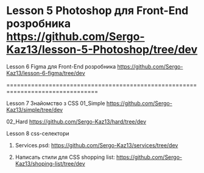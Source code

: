 Lesson 5 Photoshop для Front-End розробника
https://github.com/Sergo-Kaz13/lesson-5-Photoshop/tree/dev
===============================================================================

Lesson 6 Figma для Front-End розробника
https://github.com/Sergo-Kaz13/lesson-6-figma/tree/dev

================================================================================

Lesson 7 Знайомство з CSS
01_Simple
https://github.com/Sergo-Kaz13/simple/tree/dev

02_Hard
https://github.com/Sergo-Kaz13/hard/tree/dev

Lesson 8 css-селектори

1) Services.psd:
https://github.com/Sergo-Kaz13/services/tree/dev

2) Написать стили для CSS shopping list:
https://github.com/Sergo-Kaz13/shoping-list/tree/dev